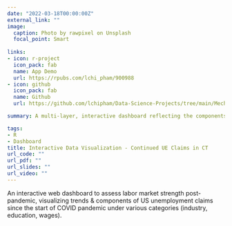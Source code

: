 ```yaml
---
date: "2022-03-18T00:00:00Z"
external_link: ""
image:
  caption: Photo by rawpixel on Unsplash
  focal_point: Smart
  
links:
- icon: r-project
  icon_pack: fab
  name: App Demo
  url: https://rpubs.com/lchi_pham/900988
- icon: github
  icon_pack: fab
  name: Github
  url: https://github.com/lchipham/Data-Science-Projects/tree/main/Mechanics%20Behind%20US%20Inflation%20%26%20Fed's%20Soft-Landing%20Policy%20-%20Spring'22

summary: A multi-layer, interactive dashboard reflecting the components and time trends of US unemployment claims.

tags:
- R
- Dashboard
title: Interactive Data Visualization - Continued UE Claims in CT
url_code: ""
url_pdf: ""
url_slides: ""
url_video: ""
---
```


An interactive web dashboard to assess labor market strength post-pandemic, visualizing trends & components of US unemployment claims since the start of COVID pandemic under various categories (industry, education, wages).